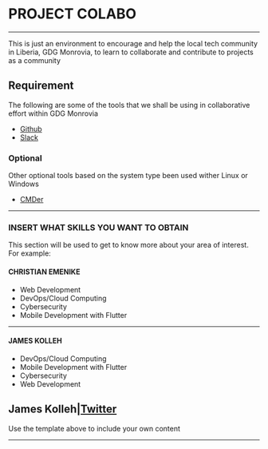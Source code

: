 # PROJECT COLABO
--------------------

This is just an environment to encourage and help the local tech community in Liberia, GDG Monrovia, to learn to collaborate and contribute to projects as a community

## Requirement

The following are some of the tools that we shall be using in collaborative effort within GDG Monrovia

* [Github](https://www.git-scm.com)
* [Slack](https://www.slack.com)

### Optional

Other optional tools based on the system type been used wither Linux or Windows

* [CMDer](https://www.cmder.com)

-----------------------------------
### INSERT WHAT SKILLS YOU WANT TO OBTAIN
This section will be used to get to know more about your area of interest. For example:

#### CHRISTIAN EMENIKE

* Web Development
* DevOps/Cloud Computing
* Cybersecurity
* Mobile Development with Flutter

-----------------------------------------------------

#### JAMES KOLLEH
* DevOps/Cloud Computing 
* Mobile Development with Flutter
* Cybersecurity
* Web Development

 **James Kolleh**|[Twitter](https://twitter.com/kolleh_james)
----------------------------------------------------------

Use the template above to include your own content

------------------------------------


